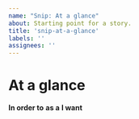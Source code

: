 ```yaml
---
name: "Snip: At a glance"
about: Starting point for a story.
title: 'snip-at-a-glance'
labels: ''
assignees: ''
---
```


# At a glance

[comment]: # "Begin with a short summary so intent can be understood at a glance."
[comment]: # "In order to: some objective or value to be achieved"
[comment]: # "as a: stakeholder"
[comment]: # "I want: some new feature"

**In order to** 
**as a**
**I want**

